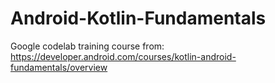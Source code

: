 # Android-Kotlin-Fundamentals

Google codelab training course from:
https://developer.android.com/courses/kotlin-android-fundamentals/overview

